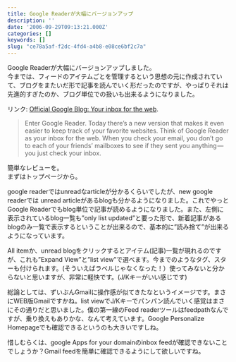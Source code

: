 ```yaml
---
title: Google Readerが大幅にバージョンアップ
description: ''
date: '2006-09-29T09:13:21.000Z'
categories: []
keywords: []
slug: "ce78a5af-f2dc-4fd4-a4b8-e08ce6bf2c7a"
---
```

Google Readerが大幅にバージョンアップしました。  
今までは、フィードのアイテムごとを管理するという思想の元に作成されていて、ブログをまたいだ形で記事を読んでいく形だったのですが、やっぱりそれは先進的すぎたのか、ブログ単位での扱いも出来るようになりました。

リンク: [Official Google Blog: Your inbox for the web](http://googleblog.blogspot.com/2006/09/your-inbox-for-web.html "Official Google Blog: Your inbox for the web").

> Enter Google Reader. Today there’s a new version that makes it even easier to keep track of your favorite websites. Think of Google Reader as your inbox for the web. When you check your email, you don’t go to each of your friends’ mailboxes to see if they sent you anything — you just check your inbox.

簡単なレビューを。  
まずはトップページから。

google readerではunreadなarticleが分かるくらいでしたが、new google readerでは unread articleがあるblogも分かるようになりました。これでやっとGoogle Readerでもblog単位で記事が読めるようになりました。また、左側に表示されているblog一覧も”only list updated”と要った形で、新着記事があるblogのみ一覧で表示するということが出来るので、基本的に”読み捨て”が出来るようになっています。

All itemか、unread blogをクリックするとアイテム(記事)一覧が現れるのですが、これも”Expand View”と”list view”で選べます。今までのようなタグ、スターも付けられます。(そういえばラベルじゃなくなった！）使ってみないと分からないと思いますが、非常に軽快です。(J/Kキーがいい感じです)

総論としては、ずいぶんGmailに操作感が似てきたなというイメージです。まさにWEB版Gmailですかね。list viewでJ/Kキーでパンパン読んでいく感覚はまさにその通りだと思いました。僕の第一線のFeed readerツールはfeedpathなんですが、乗り換えもありかな、なんて考えています。Google Personalize Homepageでも確認できるというのも大きいですしね。

惜しむらくは、google Apps for your domainのinbox feedが確認できないことでしょうか？Gmail feedを簡単に確認できるようにして欲しいですね。